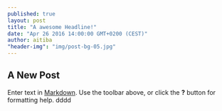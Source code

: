 ```yaml
---
published: true
layout: post
title: "A awesome Headline!"
date: "Apr 26 2016 14:00:00 GMT+0200 (CEST)"
author: aitiba
"header-img": "img/post-bg-05.jpg"
---
```

## A New Post

Enter text in [Markdown](http://daringfireball.net/projects/markdown/). Use the toolbar above, or click the **?** button for formatting help.
dddd
